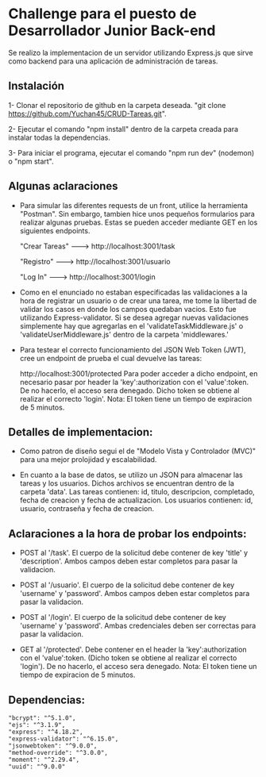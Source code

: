 # Challenge para el puesto de Desarrollador Junior Back-end

Se realizo la implementacion de un servidor utilizando Express.js que sirve como backend para una aplicación de administración de tareas.

## Instalación
1- Clonar el repositorio de github en la carpeta deseada. "git clone https://github.com/Yuchan45/CRUD-Tareas.git".

2- Ejecutar el comando "npm install" dentro de la carpeta creada para instalar todas la dependencias.

3- Para iniciar el programa, ejecutar el comando "npm run dev" (nodemon) o "npm start".


## Algunas aclaraciones
- Para simular las diferentes requests de un front, utilice la herramienta "Postman". Sin embargo, tambien hice unos pequeños formularios
para realizar algunas pruebas. Estas se pueden acceder mediante GET en los siguientes endpoints.

    "Crear Tareas"   --->  http://localhost:3001/task

    "Registro"       --->  http://localhost:3001/usuario

    "Log In"         --->  http://localhost:3001/login


- Como en el enunciado no estaban especificadas las validaciones a la hora de registrar un usuario o de crear una tarea, me tome la libertad de
validar los casos en donde los campos quedaban vacios. Esto fue utilizando Express-validator. Si se desea agregar nuevas validaciones simplemente
hay que agregarlas en el 'validateTaskMiddleware.js' o 'validateUserMiddleware.js' dentro de la carpeta 'middlewares.'

- Para testear el correcto funcionamiento del JSON Web Token (JWT), cree un endpoint de prueba el cual devuelve las tareas:

    http://localhost:3001/protected
    Para poder acceder a dicho endpoint, en necesario pasar por header la 'key':authorization con el 'value':token. De no hacerlo, el acceso sera denegado.
    Dicho token se obtiene al realizar el correcto 'login'.
    Nota: El token tiene un tiempo de expiracion de 5 minutos.


## Detalles de implementacion:
- Como patron de diseño segui el de "Modelo Vista y Controlador (MVC)" para una mejor prolojidad y escalabilidad.

- En cuanto a la base de datos, se utilizo un JSON para almacenar las tareas y los usuarios. Dichos archivos se encuentran dentro de la carpeta 'data'.
Las tareas contienen:
    id, titulo, descripcion, completado, fecha de creacion y fecha de actualizacion.
Los usuarios contienen:
    id, usuario, contraseña y fecha de creacion.


## Aclaraciones a la hora de probar los endpoints:
- POST al '/task'. El cuerpo de la solicitud debe contener de key 'title' y 'description'. Ambos campos deben estar completos para pasar la validacion.

- POST al '/usuario'. El cuerpo de la solicitud debe contener de key 'username' y 'password'. Ambos campos deben estar completos para pasar la validacion.

- POST al '/login'. El cuerpo de la solicitud debe contener de key 'username' y 'password'. Ambas credenciales deben ser correctas para pasar la validacion.

- GET al '/protected'. Debe contener en el header la 'key':authorization con el 'value':token. (Dicho token se obtiene al realizar el correcto 'login').
De no hacerlo, el acceso sera denegado.
Nota: El token tiene un tiempo de expiracion de 5 minutos.


## Dependencias:
    "bcrypt": "^5.1.0",
    "ejs": "^3.1.9",
    "express": "^4.18.2",
    "express-validator": "^6.15.0",
    "jsonwebtoken": "^9.0.0",
    "method-override": "^3.0.0",
    "moment": "^2.29.4",
    "uuid": "^9.0.0"



